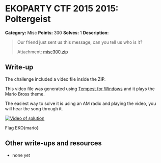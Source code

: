 # EKOPARTY CTF 2015 2015: Poltergeist

**Category:** Misc
**Points:** 300
**Solves:** 1
**Description:**

> Our friend just sent us this message, can you tell us who is it?
> 
> Attachment: [misc300.zip](./misc300.zip)


## Write-up

The challenge included a video file inside the ZIP.

This video file was generated using [Tempest for Windows](https://cryptome.org/2015/09/tempest-test-for-windows.htm) and it plays the Mario Bross theme.

The easiest way to solve it is using an AM radio and playing the video, you will hear the song through it.

[![Video of solution](http://img.youtube.com/vi/hANcSbS7KwQ/0.jpg)](http://www.youtube.com/watch?v=hANcSbS7KwQ) 

Flag EKO{mario}

## Other write-ups and resources

* none yet
